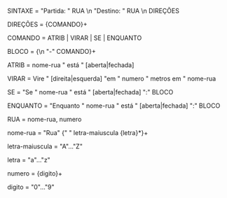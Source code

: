 SINTAXE = "Partida: " RUA \n "Destino: " RUA \n DIREÇÕES

DIREÇÕES = {COMANDO}+

COMANDO = ATRIB | VIRAR | SE | ENQUANTO

BLOCO = {\n "-" COMANDO}+

ATRIB = nome-rua " está " [aberta|fechada]

VIRAR = Vire " [direita|esquerda] "em " numero " metros em " nome-rua

SE = "Se " nome-rua " está " [aberta|fechada] ":" BLOCO

ENQUANTO = "Enquanto " nome-rua " está " [aberta|fechada] ":" BLOCO

RUA = nome-rua, numero

nome-rua = "Rua" {" " letra-maiuscula {letra}*}+

letra-maiuscula = "A"..."Z"

letra = "a"..."z"

numero = {digito}+

digito = "0"..."9"
